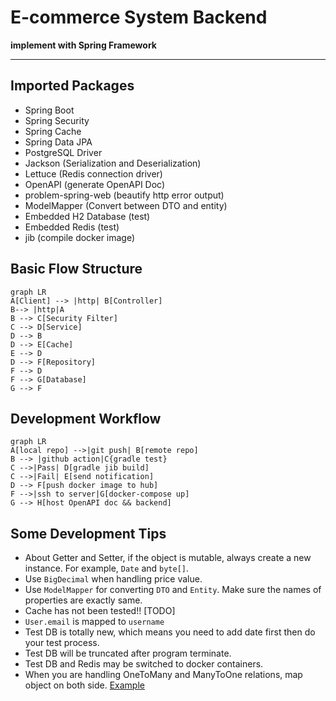 # E-commerce System Backend

**implement with Spring Framework**

---

## Imported Packages

- Spring Boot
- Spring Security
- Spring Cache
- Spring Data JPA
- PostgreSQL Driver
- Jackson (Serialization and Deserialization)
- Lettuce (Redis connection driver)
- OpenAPI (generate OpenAPI Doc)
- problem-spring-web (beautify http error output)
- ModelMapper (Convert between DTO and entity)
- Embedded H2 Database (test)
- Embedded Redis (test)
- jib (compile docker image)

## Basic Flow Structure

```mermaid
graph LR
A[Client] --> |http| B[Controller]
B--> |http|A
B --> C[Security Filter]
C --> D[Service]
D --> B
D --> E[Cache]
E --> D
D --> F[Repository]
F --> D
F --> G[Database]
G --> F
```

## Development Workflow

```mermaid
graph LR
A[local repo] -->|git push| B[remote repo]
B --> |github action|C{gradle test}
C -->|Pass| D[gradle jib build]
C -->|Fail| E[send notification]
D --> F[push docker image to hub]
F -->|ssh to server|G[docker-compose up]
G --> H[host OpenAPI doc && backend]
```

## Some Development Tips

- About Getter and Setter, if the object is mutable, always create a new instance. For example, `Date` and `byte[]`.
- Use `BigDecimal` when handling price value.
- Use `ModelMapper` for converting `DTO` and `Entity`. Make sure the names of properties are exactly same.
- Cache has not been tested!! [TODO]
- `User.email` is mapped to `username`
- Test DB is totally new, which means you need to add date first then do your test process.
- Test DB will be truncated after program terminate.
- Test DB and Redis may be switched to docker containers.
- When you are handling OneToMany and ManyToOne relations, map object on both
  side. [Example](./src/test/java/dev/shawnking07/ecomm_system_backend/repository/OrderRepositoryTest.java)

